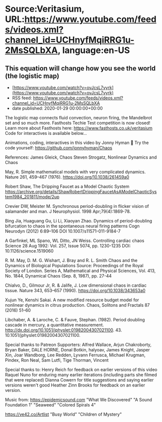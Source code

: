 # Source:Veritasium, URL:https://www.youtube.com/feeds/videos.xml?channel_id=UCHnyfMqiRRG1u-2MsSQLbXA, language:en-US

## This equation will change how you see the world (the logistic map)
 - [https://www.youtube.com/watch?v=ovJcsL7vyrk](https://www.youtube.com/watch?v=ovJcsL7vyrk)
 - RSS feed: https://www.youtube.com/feeds/videos.xml?channel_id=UCHnyfMqiRRG1u-2MsSQLbXA
 - date published: 2020-01-29 00:00:00+00:00

The logistic map connects fluid convection, neuron firing, the Mandelbrot set and so much more. Fasthosts Techie Test competition is now closed! Learn more about Fasthosts here: https://www.fasthosts.co.uk/veritasium Code for interactives is available below...

Animations, coding, interactives in this video by Jonny Hyman 🙌
Try the code yourself: https://github.com/jonnyhyman/Chaos

References:
James Gleick, Chaos
Steven Strogatz, Nonlinear Dynamics and Chaos

May, R. Simple mathematical models with very complicated dynamics. Nature 261, 459–467 (1976). https://doi.org/10.1038/261459a0

Robert Shaw, The Dripping Faucet as a Model Chaotic System
https://archive.org/details/ShawRobertDrippingFaucetAsAModelChaoticSystem1984_201811/mode/2up

Crevier DW, Meister M. Synchronous period-doubling in flicker vision of salamander and man.
J Neurophysiol. 1998 Apr;79(4):1869-78.

Bing Jia, Huaguang Gu, Li Li, Xiaoyan Zhao. Dynamics of period-doubling bifurcation to chaos in the spontaneous neural firing patterns Cogn Neurodyn (2012) 6:89–106 DOI 10.1007/s11571-011-9184-7

A Garfinkel, ML Spano, WL Ditto, JN Weiss. Controlling cardiac chaos
Science  28 Aug 1992: Vol. 257, Issue 5074, pp. 1230-1235 DOI: 10.1126/science.1519060

R. M. May, D. M. G. Wishart, J. Bray and R. L. Smith Chaos and the Dynamics of Biological Populations
Source: Proceedings of the Royal Society of London. Series A, Mathematical and Physical Sciences, Vol. 413, No. 1844, Dynamical Chaos (Sep. 8, 1987), pp. 27-44

Chialvo, D., Gilmour Jr, R. & Jalife, J. Low dimensional chaos in cardiac tissue. Nature 343, 653–657 (1990). https://doi.org/10.1038/343653a0

Xujun Ye, Kenshi Sakai. A new modified resource budget model for nonlinear dynamics in citrus production. Chaos, Solitons and Fractals 87 (2016) 51–60

Libchaber, A. & Laroche, C. & Fauve, Stephan. (1982). Period doubling cascade in mercury, a quantitative measurement. http://dx.doi.org/10.1051/jphyslet:01982004307021100. 43. 10.1051/jphyslet:01982004307021100. 

Special thanks to Patreon Supporters:
Alfred Wallace, Arjun Chakroborty, Bryan Baker, DALE HORNE, Donal Botkin, halyoav, James Knight, Jasper Xin, Joar Wandborg, Lee Redden, Lyvann Ferrusca, Michael Krugman, Pindex, Ron Neal, Sam Lutfi, Tige Thorman, Vincent

Special thanks to:
Henry Reich for feedback on earlier versions of this video
Raquel Nuno for enduring many earlier iterations (including parts she filmed that were replaced)
Dianna Cowern for title suggestions and saying earlier versions weren't good
Heather Zinn Brooks for feedback on an earlier version.


Music from:
https://epidemicsound.com "What We Discovered" "A Sound Foundation 1" "Seaweed" "Colored Spirals 4" 

https://ve42.co/Artlist "Busy World" "Children of Mystery"

